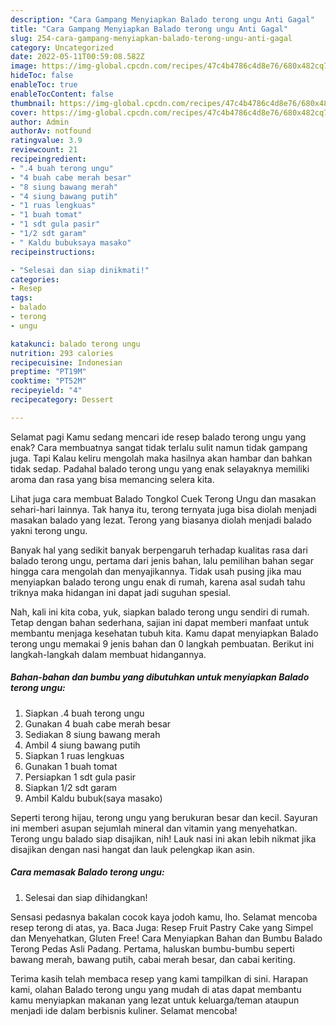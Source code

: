 ```yaml
---
description: "Cara Gampang Menyiapkan Balado terong ungu Anti Gagal"
title: "Cara Gampang Menyiapkan Balado terong ungu Anti Gagal"
slug: 254-cara-gampang-menyiapkan-balado-terong-ungu-anti-gagal
category: Uncategorized
date: 2022-05-11T00:59:08.582Z
image: https://img-global.cpcdn.com/recipes/47c4b4786c4d8e76/680x482cq70/balado-terong-ungu-foto-resep-utama.jpg
hideToc: false
enableToc: true
enableTocContent: false
thumbnail: https://img-global.cpcdn.com/recipes/47c4b4786c4d8e76/680x482cq70/balado-terong-ungu-foto-resep-utama.jpg
cover: https://img-global.cpcdn.com/recipes/47c4b4786c4d8e76/680x482cq70/balado-terong-ungu-foto-resep-utama.jpg
author: Admin
authorAv: notfound
ratingvalue: 3.9
reviewcount: 21
recipeingredient:
- ".4 buah terong ungu"
- "4 buah cabe merah besar"
- "8 siung bawang merah"
- "4 siung bawang putih"
- "1 ruas lengkuas"
- "1 buah tomat"
- "1 sdt gula pasir"
- "1/2 sdt garam"
- " Kaldu bubuksaya masako"
recipeinstructions:

- "Selesai dan siap dinikmati!"
categories:
- Resep
tags:
- balado
- terong
- ungu

katakunci: balado terong ungu 
nutrition: 293 calories
recipecuisine: Indonesian
preptime: "PT19M"
cooktime: "PT52M"
recipeyield: "4"
recipecategory: Dessert

---
```



Selamat pagi Kamu sedang mencari ide resep balado terong ungu yang enak? Cara membuatnya sangat tidak terlalu sulit namun tidak gampang juga. Tapi Kalau keliru mengolah maka hasilnya akan hambar dan bahkan tidak sedap. Padahal balado terong ungu yang enak selayaknya memiliki aroma dan rasa yang bisa memancing selera kita.


Lihat juga cara membuat Balado Tongkol Cuek Terong Ungu dan masakan sehari-hari lainnya. Tak hanya itu, terong ternyata juga bisa diolah menjadi masakan balado yang lezat. Terong yang biasanya diolah menjadi balado yakni terong ungu.

Banyak hal yang sedikit banyak berpengaruh terhadap kualitas rasa dari balado terong ungu, pertama dari jenis bahan, lalu pemilihan bahan segar hingga cara mengolah dan menyajikannya. Tidak usah pusing jika mau menyiapkan balado terong ungu enak di rumah, karena asal sudah tahu triknya maka hidangan ini dapat jadi suguhan spesial.


Nah, kali ini kita coba, yuk, siapkan balado terong ungu sendiri di rumah. Tetap dengan bahan sederhana, sajian ini dapat memberi manfaat untuk membantu menjaga kesehatan tubuh kita. Kamu dapat menyiapkan Balado terong ungu memakai 9 jenis bahan dan 0 langkah pembuatan. Berikut ini langkah-langkah dalam membuat hidangannya.

<!--inarticleads1-->

##### Bahan-bahan dan bumbu yang dibutuhkan untuk menyiapkan Balado terong ungu:

1. Siapkan .4 buah terong ungu
1. Gunakan 4 buah cabe merah besar
1. Sediakan 8 siung bawang merah
1. Ambil 4 siung bawang putih
1. Siapkan 1 ruas lengkuas
1. Gunakan 1 buah tomat
1. Persiapkan 1 sdt gula pasir
1. Siapkan 1/2 sdt garam
1. Ambil  Kaldu bubuk(saya masako)


Seperti terong hijau, terong ungu yang berukuran besar dan kecil. Sayuran ini memberi asupan sejumlah mineral dan vitamin yang menyehatkan. Terong ungu balado siap disajikan, nih! Lauk nasi ini akan lebih nikmat jika disajikan dengan nasi hangat dan lauk pelengkap ikan asin. 

<!--inarticleads2-->

##### Cara memasak Balado terong ungu:


1. Selesai dan siap dihidangkan!

Sensasi pedasnya bakalan cocok kaya jodoh kamu, lho. Selamat mencoba resep terong di atas, ya. Baca Juga: Resep Fruit Pastry Cake yang Simpel dan Menyehatkan, Gluten Free! Cara Menyiapkan Bahan dan Bumbu Balado Terong Pedas Asli Padang. Pertama, haluskan bumbu-bumbu seperti bawang merah, bawang putih, cabai merah besar, dan cabai keriting. 

Terima kasih telah membaca resep yang kami tampilkan di sini. Harapan kami, olahan Balado terong ungu yang mudah di atas dapat membantu kamu menyiapkan makanan yang lezat untuk keluarga/teman ataupun menjadi ide dalam berbisnis kuliner. Selamat mencoba!
